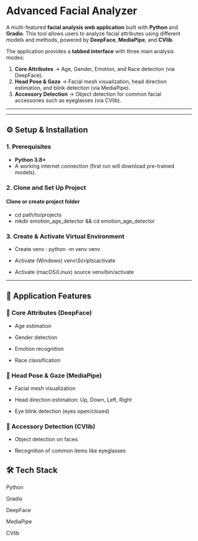 # Advanced Facial Analyzer  

A multi-featured **facial analysis web application** built with **Python** and **Gradio**. This tool allows users to analyze facial attributes using different models and methods, powered by **DeepFace**, **MediaPipe**, and **CVlib**.  

The application provides a **tabbed interface** with three main analysis modes:  
1. **Core Attributes** → Age, Gender, Emotion, and Race detection (via DeepFace).  
2. **Head Pose & Gaze** → Facial mesh visualization, head direction estimation, and blink detection (via MediaPipe).  
3. **Accessory Detection** → Object detection for common facial accessories such as eyeglasses (via CVlib).  

---

---

## ⚙️ Setup & Installation  

### 1. Prerequisites  
- **Python 3.8+**  
- A working internet connection (first run will download pre-trained models).  

### 2. Clone and Set Up Project  

#### Clone or create project folder
- cd path/to/projects
- mkdir emotion_age_detector && cd emotion_age_detector

### 3. Create & Activate Virtual Environment
- Create venv : 
python -m venv venv

- Activate (Windows)
venv\Scripts\activate

- Activate (macOS/Linux)
source venv/bin/activate

---

## 🚀 Application Features

### 🔹 Core Attributes (DeepFace)

- Age estimation

- Gender detection

- Emotion recognition

- Race classification

### 🔹 Head Pose & Gaze (MediaPipe)

- Facial mesh visualization

- Head direction estimation: Up, Down, Left, Right

- Eye blink detection (eyes open/closed)

### 🔹 Accessory Detection (CVlib)

- Object detection on faces

- Recognition of common items like eyeglasses

## 🛠️ Tech Stack

Python

Gradio

DeepFace

MediaPipe

CVlib






